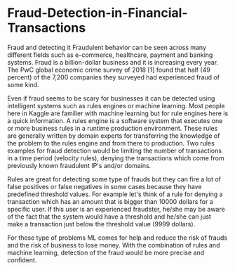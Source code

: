 # Fraud-Detection-in-Financial-Transactions

Fraud and detecting it
Fraudulent behavior can be seen across many different fields such as e-commerce, healthcare, payment and banking systems. Fraud is a billion-dollar business and it is increasing every year. The PwC global economic crime survey of 2018 [1] found that half (49 percent) of the 7,200 companies they surveyed had experienced fraud of some kind.

Even if fraud seems to be scary for businesses it can be detected using intelligent systems such as rules engines or machine learning. Most people here in Kaggle are familier with machine learning but for rule engines here is a quick information. A rules engine is a software system that executes one or more business rules in a runtime production environment. These rules are generally written by domain experts for transferring the knowledge of the problem to the rules engine and from there to production. Two rules examples for fraud detection would be limiting the number of transactions in a time period (velocity rules), denying the transactions which come from previously known fraudulent IP's and/or domains.

Rules are great for detecting some type of frauds but they can fire a lot of false positives or false negatives in some cases because they have predefined threshold values. For example let's think of a rule for denying a transaction which has an amount that is bigger than 10000 dollars for a specific user. If this user is an experienced fraudster, he/she may be aware of the fact that the system would have a threshold and he/she can just make a transaction just below the threshold value (9999 dollars).

For these type of problems ML comes for help and reduce the risk of frauds and the risk of business to lose money. With the combination of rules and machine learning, detection of the fraud would be more precise and confident.
